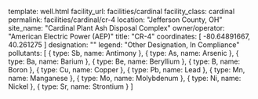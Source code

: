 template: well.html
facility_url: facilities/cardinal
facility_class: cardinal
permalink: facilities/cardinal/cr-4
location: "Jefferson County, OH"
site_name: "Cardinal Plant Ash Disposal Complex"
owner/operator: "American Electric Power (AEP)"
title: "CR-4"
coordinates: [
  -80.64891667,
  40.261275
]
designation: ""
legend: "Other Designation, In Compliance"
pollutants: [
{
  type: Sb,
  name: Antimony
},
{
  type: As,
  name: Arsenic
},
{
  type: Ba,
  name: Barium
},
{
  type: Be,
  name: Beryllium
},
{
  type: B,
  name: Boron
},
{
  type: Cu,
  name: Copper
},
{
  type: Pb,
  name: Lead
},
{
  type: Mn,
  name: Manganese
},
{
  type: Mo,
  name: Molybdenum
},
{
  type: Ni,
  name: Nickel
},
{
  type: Sr,
  name: Strontium
}
]
